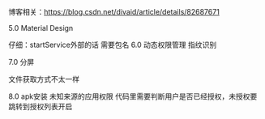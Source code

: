 博客相关：https://blog.csdn.net/divaid/article/details/82687671

5.0
Material Design

仔细：startService外部的话 需要包名
6.0
动态权限管理
指纹识别

7.0
分屏

文件获取方式不太一样

8.0
apk安装 未知来源的应用权限
代码里需要判断用户是否已经授权，未授权要跳转到授权列表开启